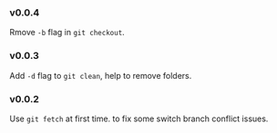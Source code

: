 ### v0.0.4

Rmove `-b` flag in `git checkout`.

### v0.0.3

Add `-d` flag to `git clean`, help to remove folders.

### v0.0.2

Use `git fetch` at first time.
to fix some switch branch conflict issues.
